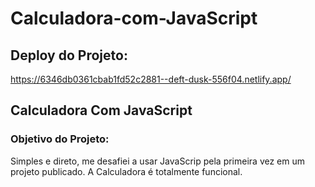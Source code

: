 # Calculadora-com-JavaScript

## Deploy do Projeto:
https://6346db0361cbab1fd52c2881--deft-dusk-556f04.netlify.app/

## Calculadora Com JavaScript

### Objetivo do Projeto:
Simples e direto, me desafiei a usar JavaScrip pela primeira vez em um projeto publicado. A Calculadora é totalmente funcional.



  
